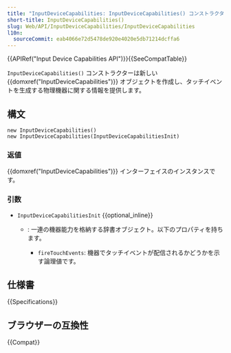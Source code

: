 ```yaml
---
title: "InputDeviceCapabilities: InputDeviceCapabilities() コンストラクター"
short-title: InputDeviceCapabilities()
slug: Web/API/InputDeviceCapabilities/InputDeviceCapabilities
l10n:
  sourceCommit: eab4066e72d5478de920e4020e5db71214dcffa6
---
```


{{APIRef("Input Device Capabilities API")}}{{SeeCompatTable}}

`InputDeviceCapabilities()` コンストラクターは新しい {{domxref("InputDeviceCapabilities")}} オブジェクトを作成し、タッチイベントを生成する物理機器に関する情報を提供します。

## 構文

```js-nolint
new InputDeviceCapabilities()
new InputDeviceCapabilities(InputDeviceCapabilitiesInit)
```

### 返値

{{domxref("InputDeviceCapabilities")}} インターフェイスのインスタンスです。

### 引数

- `InputDeviceCapabilitiesInit` {{optional_inline}}

  - : 一連の機器能力を格納する辞書オブジェクト。以下のプロパティを持ちます。

    - `fireTouchEvents`: 機器でタッチイベントが配信されるかどうかを示す論理値です。

## 仕様書

{{Specifications}}

## ブラウザーの互換性

{{Compat}}
